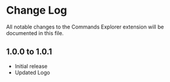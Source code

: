 # Change Log

All notable changes to the Commands Explorer extension will be documented in this file.

## 1.0.0 to 1.0.1

- Initial release
- Updated Logo